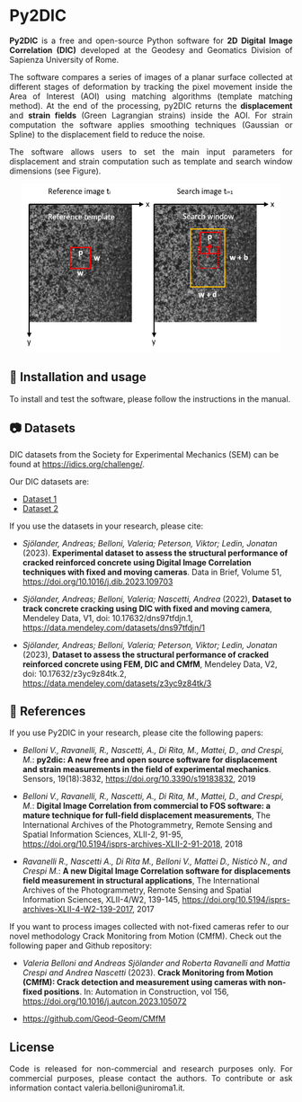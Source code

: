 # Py2DIC 

<p align="justify"> 
<strong>Py2DIC</strong> is a free and open-source Python software for <strong>2D Digital Image Correlation (DIC)</strong> developed at the Geodesy and Geomatics Division of Sapienza University of Rome.
</p>

<p align="justify"> 
The software compares a series of images of a planar surface collected at different stages of deformation by tracking the pixel movement inside the Area of Interest (AOI) using matching algorithms (template matching method). 
At the end of the processing, py2DIC returns the <strong>displacement</strong> and <strong>strain fields</strong> (Green Lagrangian strains) inside the AOI. For strain computation the software applies smoothing techniques (Gaussian or Spline) to the displacement field to reduce the noise.
</p>

<p align="justify">   
The software allows users to set the main input parameters for displacement and strain computation such as template and search window dimensions (see Figure).
</p>

<p align="center">
  <img width="460" height="300" src="https://github.com/Geod-Geom/py2DIC/blob/master/template_matching2.png">
</p> 

## :wrench: Installation and usage 

To install and test the software, please follow the instructions in the manual. 

## :camera: Datasets

DIC datasets from the Society for Experimental Mechanics (SEM) can be found at https://idics.org/challenge/.

Our DIC datasets are:

- [Dataset 1](https://data.mendeley.com/datasets/dns97tfdjn/1)
- [Dataset 2](https://data.mendeley.com/datasets/z3yc9z84tk/2)

<p align="justify"> 
If you use the datasets in your research, please cite:
  
- *Sjölander, Andreas; Belloni, Valeria; Peterson, Viktor; Ledin, Jonatan* (2023). **Experimental dataset to assess the structural performance of cracked reinforced concrete using Digital Image Correlation techniques with fixed and moving cameras**. Data in Brief, Volume 51, https://doi.org/10.1016/j.dib.2023.109703
  
- *Sjölander, Andreas; Belloni, Valeria; Nascetti, Andrea* (2022), **Dataset to track concrete cracking using DIC with fixed and moving camera**, Mendeley Data, V1, doi: 10.17632/dns97tfdjn.1, https://data.mendeley.com/datasets/dns97tfdjn/1

- *Sjölander, Andreas; Belloni, Valeria; Peterson, Viktor; Ledin, Jonatan* (2023), **Dataset to assess the structural performance of cracked reinforced concrete using FEM, DIC and CMfM**, Mendeley Data, V2, doi: 10.17632/z3yc9z84tk.2, https://data.mendeley.com/datasets/z3yc9z84tk/3
<p>
  
## :pushpin: References

<p align="justify"> 
If you use Py2DIC in your research, please cite the following papers:

- *Belloni V., Ravanelli, R., Nascetti, A., Di Rita, M., Mattei, D., and Crespi, M.*: **py2dic: A new free and open source software for displacement and strain measurements in the field of experimental mechanics**. Sensors, 19(18):3832, https://doi.org/10.3390/s19183832, 2019

- *Belloni V., Ravanelli, R., Nascetti, A., Di Rita, M., Mattei, D., and Crespi, M.*: **Digital Image Correlation from commercial to FOS software: a mature technique for full-field displacement measurements**, The International Archives of the Photogrammetry, Remote Sensing and Spatial Information Sciences, XLII-2, 91-95, https://doi.org/10.5194/isprs-archives-XLII-2-91-2018, 2018

- *Ravanelli R., Nascetti A., Di Rita M., Belloni V., Mattei D., Nisticò N., and Crespi M.*: **A new Digital Image Correlation software for displacements field measurement in structural applications**, The International Archives of the Photogrammetry, Remote Sensing and Spatial Information Sciences, XLII-4/W2, 139-145, https://doi.org/10.5194/isprs-archives-XLII-4-W2-139-2017, 2017


If you want to process images collected with not-fixed cameras refer to our novel methodology Crack Monitoring from Motion (CMfM). Check out the following paper and Github repository:

- *Valeria Belloni and Andreas Sjölander and Roberta Ravanelli and Mattia Crespi and Andrea Nascetti* (2023). **Crack Monitoring from Motion (CMfM): Crack detection and measurement using cameras with non-fixed positions**. In: Automation in Construction, vol 156, https://doi.org/10.1016/j.autcon.2023.105072
  
- https://github.com/Geod-Geom/CMfM
</p>

## License

<p align="justify">
Code is released for non-commercial and research purposes only. For commercial purposes, please contact the authors. To contribute or ask information contact valeria.belloni@uniroma1.it.
</p>
